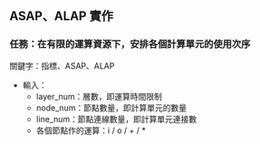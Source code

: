 ## ASAP、ALAP 實作
### 任務：在有限的運算資源下，安排各個計算單元的使用次序

關鍵字：指標、ASAP、ALAP

- 輸入：
    - layer_num：層數，即運算時間限制
    - node_num：節點數量，即計算單元的數量
    - line_num：節點連線數量，即計算單元連接數
    - 各個節點作的運算：i / o / + / *
